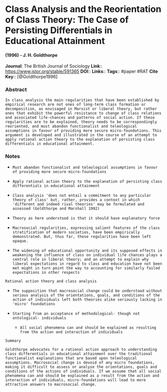 # Class Analysis and the Reorientation of Class Theory: The Case of Persisting Differentials in Educational Attainment
#### (1996) - J. H. Goldthorpe
**Journal**: The British Journal of Sociology
**Link**:: https://www.jstor.org/stable/591365
**DOI**:: 
**Links**:: 
**Tags**:: #paper #RAT
**Cite Key**:: [@Goldthorpe1996]

### Abstract

```
In class analysis the main regularities that have been established by empirical research are not ones of long-term class formation or decomposition, as envisaged in Marxist or liberal theory, but rather ones that exhibit the powerful resistance to change of class relations and associated life-chances and patterns of social action. If these regularities are to be explained, theory needs to be correspondingly reoriented, and must abandon functionalist and teleological assumptions in favour of providing more secure micro-foundations. This argument is developed and illustrated in the course of an attempt to apply rational action theory to the explanation of persisting class differentials in educational attainment.
```

### Notes

- `Must abandon functionalist and teleological assumptions in favour of providing more secure micro-foundations`
    
- `Apply rational action theory to the explanation of persisting class differentials in educational attainment`
    

- `Class analysis 'does not entail a commitment to any particular theory of class' but, rather, provides a context in which 'different and indeed rival theories' may be formulated and assessed (Goldthorpe and Marshall 1992)`
    
- `Theory as here understood is that it should have explanatory force`
    
- `Macrosocial regularities, expressing salient features of the class stratification of modern societies, have been empirically demonstrated. But, thus far, these regularities have been left opaque.`
    
- `The widening of educational opportunity and its supposed effects in weakening the influence of class on individual life chances plays a central role in liberal theory; and an attempt to explain why liberal expectations in regard to class and education have not been met might in turn point the way to accounting for similarly failed expectations in other respects`
    

`Rational action theory and class analysis`

- `The supposition that macrosocial change could be understood without serious analysis of the orientations, goals, and conditions of the action of individuals left both theories alike seriously lacking in 'micro' foundations`
    
- `Starting from an acceptance of methodological- though not ontological- individuals`
    
    - `All social phenomena can and should be explained as resulting from the action and interaction of individuals`
        

`Summary`

`Goldthorpe advocates for a rational action approach to understanding class differentials in educational attainment over the traditional functionalist explanations that are based upon teleological assumptions. Macrosocial change is devoid of any micro foundations, making it difficult to assess or analyse the orientations, goals and conditions of the actions of individuals. If we assume that all social phenomena can and should be explained as a result from the action and interaction of individuals, micro-foundations will lead to more attractive answers to macrosocial change.`